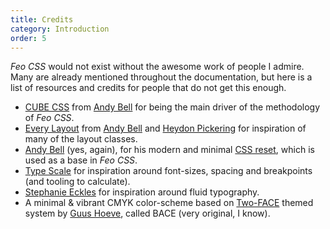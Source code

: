 ```yaml
---
title: Credits
category: Introduction
order: 5
---
```


_Feo CSS_ would not exist without the awesome work of people I admire. Many are already mentioned throughout the documentation, but here is a list of resources and credits for people that do not get this enough.

- [CUBE CSS](https://cube.fyi/) from [Andy Bell](https://twitter.com/piccalilli_) for being the main driver of the methodology of _Feo CSS_.
- [Every Layout](https://every-layout.dev/) from [Andy Bell](https://twitter.com/piccalilli_) and [Heydon Pickering](https://twitter.com/heydonworks) for inspiration of many of the layout classes.
- [Andy Bell](https://twitter.com/piccalilli_) (yes, again), for his modern and minimal [CSS reset](https://piccalil.li/blog/a-modern-css-reset/), which is used as a base in _Feo CSS_.
- [Type Scale](https://type-scale.com/) for inspiration around font-sizes, spacing and breakpoints (and tooling to calculate).
- [Stephanie Eckles](https://moderncss.dev/generating-font-size-css-rules-and-creating-a-fluid-type-scale/) for inspiration around fluid typography.
- A minimal & vibrant CMYK color-scheme based on [Two-FACE](https://www.notion.so/revolverds/The-Dutch-DS-Two-FACE-319cac25871d467b9261610ff7fce76e) themed system by [Guus Hoeve](https://twitter.com/Bliepjes), called BACE (very original, I know).
